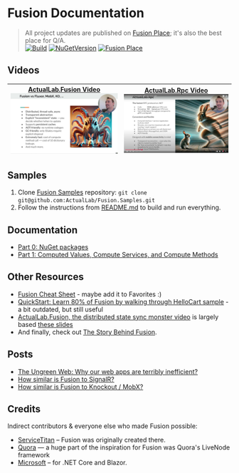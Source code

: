# Fusion Documentation

> All project updates are published on [Fusion Place]; it's also the best place for Q/A.\
> [![Build](https://github.com/ActualLab/Fusion/workflows/Build/badge.svg)](https://github.com/ActualLab/Fusion/actions?query=workflow%3A%22Build%22)
> [![NuGetVersion](https://img.shields.io/nuget/v/ActualLab.Core)](https://www.nuget.org/packages?q=tags%3A%22actual_lab_fusion%22+Owner%3A%22Actual.chat%22)
> [![Fusion Place](https://img.shields.io/badge/Fusion%20%40%20Actual%20Chat-BE145B)](https://actual.chat/chat/s-1KCdcYy9z2-uJVPKZsbEo)

## Videos

| [ActualLab.Fusion Video](https://youtu.be/eMO7AmI6ui4)<br/>[<img src=".\img\Fusion-Video.jpg" title="ActualLab.Fusion, the distributed state sync monster" width="300"/>](https://youtu.be/eMO7AmI6ui4) | [ActualLab.Rpc Video](https://youtu.be/vwm1l8eevak)<br/>[<img src="./img/ActualLab-Rpc-Video.jpg" title="ActualLab.Rpc - the fastest RPC protocol on .NET" width="300"/>](https://youtu.be/vwm1l8eevak) |
|--------------------------------------------------------------------------------------------------------------------------------------------------------------------------------------------------------------|---------------------------------------------------------------------------------------------------------------------------------------------------------------------------------------------------------|

## Samples

1. Clone [Fusion Samples] repository: `git clone git@github.com:ActualLab/Fusion.Samples.git`
2. Follow the instructions from
[README.md](https://github.com/ActualLab/Fusion.Samples/blob/master/README.md)
to build and run everything.

## Documentation

- [Part 0: NuGet packages](./Part00.md)
- [Part 1: Computed Values, Compute Services, and Compute Methods](./Part01.md)
<!--
- [Part 3: State: IState&lt;T&gt; and Its Flavors](./Part03.md)
- [Part 4: Compute Service Clients](./Part04.md)
- [Part 5: Fusion on Server-Side Only](./Part05.md)
- [Part 6: Real-time UI in Blazor Apps](./Part06.md)
- [Part 7: Real-time UI in JS / React Apps](./Part07.md)
- [Part 8: Scaling Fusion Services](./Part08.md)
- [Part 9: CommandR](./Part09.md)
- [Part 10: Multi-Host Invalidation and CQRS with Operations Framework](./Part10.md)
- [Part 11: Authentication in Fusion](./Part11.md)
- <img src="https://img.shields.io/badge/-New!-brightgreen" valign="middle"> [Part 12: ActualLab.Rpc in Fusion 6.1+](./Part12.md)
- <img src="https://img.shields.io/badge/-New!-brightgreen" valign="middle"> [Part 13: Migration to Fusion 6.1+](./Part13.md)
- [Epilogue](./PartFF.md)
-->

## Other Resources

- [Fusion Cheat Sheet](./Fusion-Cheat-Sheet.md) - maybe add it to Favorites :)
- [QuickStart: Learn 80% of Fusion by walking through HelloCart sample](./QuickStart.md) - a bit outdated, but still useful
- [ActualLab.Fusion, the distributed state sync monster video](https://youtu.be/eMO7AmI6ui4) is largely based
  [these slides](https://alexyakunin.github.io/ActualLab.Fusion.Materials/Slides/Fusion_v2/Slides.html) 
- And finally, check out [The Story Behind Fusion](Story.md).

## Posts

- [The Ungreen Web: Why our web apps are terribly inefficient?](https://alexyakunin.medium.com/the-ungreen-web-why-our-web-apps-are-terribly-inefficient-28791ed48035?source=friends_link&sk=74fb46086ca13ff4fea387d6245cb52b)
- [How similar is Fusion to SignalR?](https://medium.com/@alexyakunin/how-similar-is-stl-fusion-to-signalr-e751c14b70c3?source=friends_link&sk=241d5293494e352f3db338d93c352249)
- [How similar is Fusion to Knockout / MobX?](https://medium.com/@alexyakunin/how-similar-is-stl-fusion-to-knockout-mobx-fcebd0bef5d5?source=friends_link&sk=a808f7c46c4d5613605f8ada732e790e)

## Credits

Indirect contributors & everyone else who made Fusion possible:
- [ServiceTitan](https://www.servicetitan.com) &ndash; Fusion was originally created there. 
- [Quora](https://www.quora.com) — a huge part of the inspiration for Fusion was Quora's LiveNode framework
- [Microsoft](https://microsoft.com) &ndash; for .NET Core and Blazor.

[Fusion]: https://github.com/ActualLab/Fusion
[Fusion Place]: https://actual.chat/chat/s-1KCdcYy9z2-uJVPKZsbEo
[Fusion Feedback Form]: https://forms.gle/TpGkmTZttukhDMRB6
[Fusion Samples]: https://github.com/ActualLab/Fusion.Samples
